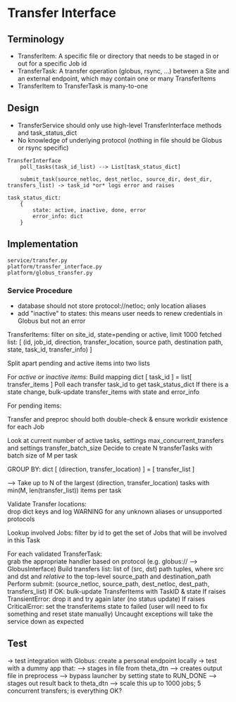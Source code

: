 # Transfer Interface

## Terminology
- TransferItem: A specific file or directory that needs to be staged in or out for a specific Job id
- TransferTask:  A transfer operation (globus, rsync, ...) between a Site and an external endpoint, which may contain one or many TransferItems
- TransferItem to TransferTask is many-to-one

## Design 
- TransferService should only use high-level TransferInterface methods and task_status_dict
- No knowledge of underlying protocol (nothing in file should be Globus or rsync specific)

```
TransferInterface
	poll_tasks(task_id_list) --> List[task_status_dict]

	submit_task(source_netloc, dest_netloc, source_dir, dest_dir, transfers_list) -> task_id *or* logs error and raises

task_status_dict:
	{
		state: active, inactive, done, error
		error_info: dict
	}
```

## Implementation

```
service/transfer.py
platform/transfer_interface.py
platform/globus_transfer.py
```

### Service Procedure
- database should not store protocol://netloc; only location aliases
- add "inactive" to states: this means user needs to renew credentials in Globus but not an error

TransferItems: filter on site_id, state=pending or active, limit 1000
	fetched list: [ (id, job_id, direction, transfer_location, source path, destination path, state, task_id, transfer_info) ] 

Split apart pending and active items into two lists

For *active or inactive items*:
	Build mapping dict [ task_id ] = list[ transfer_items ]
	Poll each transfer task_id to get task_status_dict 
	If there is a state change, bulk-update transfer_items with state and error_info 

For pending items:

Transfer and preproc should both double-check & ensure workdir existence for each Job

Look at current number of active tasks, settings max_concurrent_transfers and settings transfer_batch_size
Decide to create N transferTasks with batch size of M per task
 
GROUP BY:
	dict [ (direction, transfer_location) ] = [ transfer_list ]

--> Take up to N of the largest (direction, transfer_location) tasks with min(M, len(transfer_list)) items per task

Validate Transfer locations:  
	drop dict keys and log WARNING for any unknown aliases or unsupported protocols

Lookup involved Jobs:  filter by id to get the set of Jobs that will be involved in this Task

For each validated TransferTask:  
	grab the appropriate handler based on protocol (e.g. globus:// --> GlobusInterface)
	Build transfers list: list of (src, dst) path tuples, where src and dst and *relative* to the top-level source_path and destination_path
	Perform submit:
		(source_netloc, source_path, dest_netloc, dest_path, transfers_list)
		If OK: bulk-update TransferItems with TaskID & state
		If raises TransientError: drop it and try again later (no status update)
		If raises CriticalError: set the transferitems state to failed (user will need to fix something and reset state manually)
		Uncaught exceptions will take the service down as expected

## Test 
-> test integration with Globus: create a personal endpoint locally
-> test with a dummy app that:
	--> stages in file from theta_dtn
	--> creates output file in preprocess
	--> bypass launcher by setting state to RUN_DONE
	--> stages out result back to theta_dtn
--> scale this up to 1000 jobs; 5 concurrent transfers; is everything OK?
